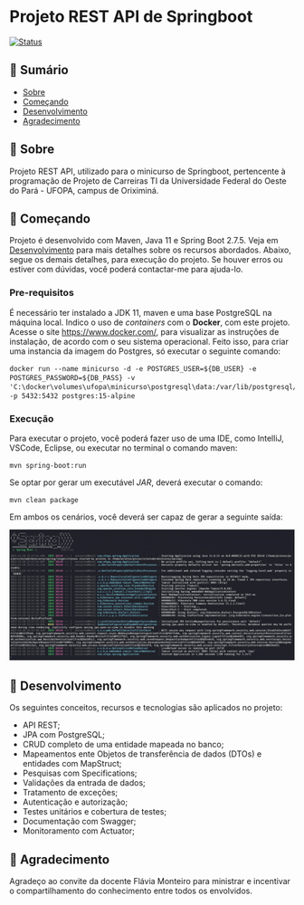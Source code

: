 # Projeto REST API de Springboot
[![Status](https://img.shields.io/badge/Status-Em%20Desenvolvimento-green)]()

## 📝 Sumário

- [Sobre](#about)
- [Começando](#started)
- [Desenvolvimento](#development)
- [Agradecimento](#thanks)

## 🧐 Sobre <a name = "about"></a>

Projeto REST API, utilizado para o minicurso de Springboot, pertencente à programação de Projeto de Carreiras TI da Universidade Federal do Oeste do Pará - UFOPA, campus de Oriximiná.

## 🚀 Começando <a name = "started"></a>

Projeto é desenvolvido com Maven, Java 11 e Spring Boot 2.7.5. Veja em [Desenvolvimento](#development) para mais detalhes sobre os recursos abordados.
Abaixo, segue os demais detalhes, para execução do projeto. Se houver erros ou estiver com dúvidas, você poderá contactar-me para ajuda-lo. 

### Pre-requisitos

É necessário ter instalado a JDK 11, maven e uma base PostgreSQL na máquina local. Indico o uso de _containers_ com o **Docker**, com este projeto. 
Acesse o site https://www.docker.com/, para visualizar as instruções de instalação, de acordo com o seu sistema operacional. 
Feito isso, para criar uma instancia da imagem do Postgres, só executar o seguinte comando:

```
docker run --name minicurso -d -e POSTGRES_USER=${DB_USER} -e POSTGRES_PASSWORD=${DB_PASS} -v 'C:\docker\volumes\ufopa\minicurso\postgresql\data:/var/lib/postgresql/data' -p 5432:5432 postgres:15-alpine
```

### Execução

Para executar o projeto, você poderá fazer uso de uma IDE, como IntelliJ, VSCode, Eclipse, ou executar no terminal o comando maven:

```
mvn spring-boot:run
```

Se optar por gerar um executável _JAR_, deverá executar o comando:

```
mvn clean package
```

Em ambos os cenários, você deverá ser capaz de gerar a seguinte saída:

![spring](spring.jpg)

## 🔧 Desenvolvimento <a name = "development"></a>

Os seguintes conceitos, recursos e tecnologias são aplicados no projeto:

- API REST;
- JPA com PostgreSQL;
- CRUD completo de uma entidade mapeada no banco;
- Mapeamentos ente Objetos de transferência de dados (DTOs) e entidades com MapStruct;
- Pesquisas com Specifications;
- Validações da entrada de dados;
- Tratamento de exceções;
- Autenticação e autorização;
- Testes unitários e cobertura de testes;
- Documentação com Swagger;
- Monitoramento com Actuator;

## 🎉 Agradecimento <a name = "thanks"></a>
Agradeço ao convite da docente Flávia Monteiro para ministrar e incentivar o compartilhamento do conhecimento entre todos os envolvidos.
